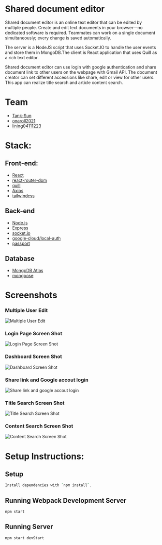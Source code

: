 # Shared document editor

Shared document editor is an online text editor that can be edited by multiple people. Create and edit text documents in your browser—no dedicated software is required. Teammates can work on a single document simultaneously; every change is saved automatically.

The server is a NodeJS script that uses Socket.IO to handle the user events and store them in MongoDB.The client is React application that uses Quill as a rich text editor.

Shared document editor can use login with google authentication and share document link to other users on the webpage with Gmail API. The document creator can set different accessions like share, edit or view for other users. This app can realize title search and article content search.

# Team

- [Tank-Sun](https://github.com/Tank-Sun)
- [onaroll2021](https://github.com/onaroll2021)
- [lining04111223](https://github.com/lining04111223)

# Stack:

## Front-end:

- [React](https://reactjs.org/)
- [react-router-dom](https://reactrouter.com/en/main)
- [quill](https://quilljs.com/)
- [Axios](https://github.com/axios/axios)
- [tailwindcss](https://tailwindcss.com/)

## Back-end

- [Node.js](https://nodejs.org/)
- [Express](https://expressjs.com/)
- [socket.io](https://socket.io/)
- [google-cloud/local-auth](https://github.com/googleapis/google-auth-library-nodejs)
- [passport](https://www.passportjs.org/)

## Database

- [MongoDB Atlas](https://www.mongodb.com/cloud/atlas/lp/try4?utm_source=google&utm_campaign=search_gs_pl_evergreen_atlas_core_prosp-brand_gic-null_amers-ca_ps-all_desktop_eng_lead&utm_term=mongodb%20atlas&utm_medium=cpc_paid_search&utm_ad=e&utm_ad_campaign_id=12212624311&adgroup=115749704343&gclid=Cj0KCQiAkMGcBhCSARIsAIW6d0DkzDbpnEfgnypas8H7_vE09O79pLDQ4Aaux3Yp3Gw989e0TraTQgcaAnK3EALw_wcB)
- [mongoose](https://mongoosejs.com/)

# Screenshots

### Multiple User Edit

![Multiple User Edit](https://github.com/onaroll2021/Shared_document_editor/blob/main/docs/Multiple%20User%20Edit.gif?raw=true)

### Login Page Screen Shot

![Login Page Screen Shot](https://github.com/onaroll2021/Shared_document_editor/blob/main/docs/Login%20Page%20Screen%20Shot.png?raw=true)

### Dashboard Screen Shot

![Dashboard Screen Shot](https://github.com/onaroll2021/Shared_document_editor/blob/main/docs/Dashboard%20Screen%20Shot.png?raw=true)

### Share link and Google accout login

![Share link and google accout login](https://github.com/onaroll2021/Shared_document_editor/blob/main/docs/Share%20link%20and%20google%20accout%20login.gif?raw=true)

### Title Search Screen Shot

![Title Search Screen Shot](https://github.com/onaroll2021/Shared_document_editor/blob/main/docs/Title_Search%20Screen%20Shot.png?raw=true)

### Content Search Screen Shot

![Content Search Screen Shot](https://github.com/onaroll2021/Shared_document_editor/blob/main/docs/Content_Search%20Screen%20Shot.png?raw=true)

# Setup Instructions:

## Setup

```sh
Install dependencies with `npm install`.
```

## Running Webpack Development Server

```sh
npm start
```

## Running Server

```sh
npm start devStart
```
